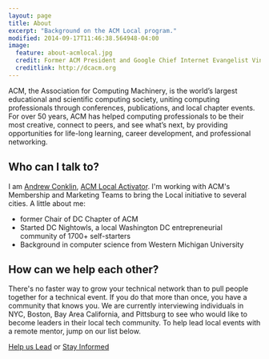 ```yaml
---
layout: page
title: About
excerpt: "Background on the ACM Local program."
modified: 2014-09-17T11:46:38.564948-04:00
image:
  feature: about-acmlocal.jpg
  credit: Former ACM President and Google Chief Internet Evangelist Vint Cerf speaks to the DC Chapter of ACM.
  creditlink: http://dcacm.org
---
```


ACM, the Association for Computing Machinery, is the world’s largest educational and scientific computing society, uniting computing professionals through conferences, publications, and local chapter events. For over 50 years, ACM has helped computing professionals to be their most creative, connect to peers, and see what’s next, by providing opportunities for life-long learning, career development, and professional networking.

## Who can I talk to?

I am [Andrew Conklin](http://conkuer.com/resume), [ACM Local Activator](mailto:adconk@staff.acm.org). I'm working with ACM's Membership and Marketing Teams to bring the Local initiative to several cities.  A little about me:

* former Chair of DC Chapter of ACM
* Started DC Nightowls, a local Washington DC entrepreneurial community of 1700+ self-starters
* Background in computer science from Western Michigan University

## How can we help each other?

There's no faster way to grow your technical network than to pull people together for a technical event.  If you do that more than once, you have a community that knows you.  We are currently interviewing individuals in NYC, Boston, Bay Area California, and Pittsburg to see who would like to become leaders in their local tech community. To help lead local events with a remote mentor, jump on our list below.

<a markdown="0" href="http://eepurl.com/3w8uL" class="btn">Help us Lead</a> or [Stay Informed](http://eepurl.com/3xhIX)
